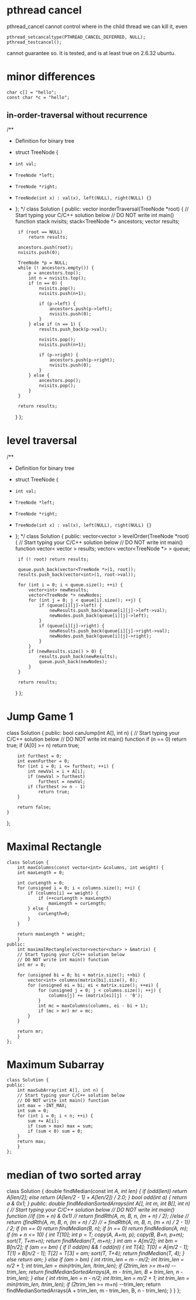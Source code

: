 # pthread cancel
pthread_cancel cannot control where in the child thread we can kill it,
even 

    pthread_setcancaltype(PTHREAD_CANCEL_DEFERRED, NULL);
    pthread_testcancel();

cannot guarantee so. It is tested, and is at least true on 2.6.32 ubuntu.

# minor differences

    char c[] = "hello";
    const char *c = "hello";

## in-order-traversal without recurrence
/**
 * Definition for binary tree
 * struct TreeNode {
 *     int val;
 *     TreeNode *left;
 *     TreeNode *right;
 *     TreeNode(int x) : val(x), left(NULL), right(NULL) {}
 * };
 */
class Solution {
public:
    vector<int> inorderTraversal(TreeNode *root) {
        // Start typing your C/C++ solution below
        // DO NOT write int main() function
        stack<int> nvisits;
        stack<TreeNode *> ancestors;
        vector<int> results;
        
        if (root == NULL)
            return results;
        
        ancestors.push(root);
        nvisits.push(0);
        
        TreeNode *p = NULL;
        while (! ancestors.empty()) {
            p = ancestors.top();
            int n = nvisits.top();
            if (n == 0) {
                nvisits.pop();
                nvisits.push(n+1);
                
                if (p->left) {
                    ancestors.push(p->left);
                    nvisits.push(0);                    
                }
            } else if (n == 1) {
                results.push_back(p->val);
                
                nvisits.pop();
                nvisits.push(n+1);
                
                if (p->right) {
                    ancestors.push(p->right);
                    nvisits.push(0);
                }
            } else {
                ancestors.pop();
                nvisits.pop();
            }
        }
        
        return results;
    }
};

# level traversal

/**
 * Definition for binary tree
 * struct TreeNode {
 *     int val;
 *     TreeNode *left;
 *     TreeNode *right;
 *     TreeNode(int x) : val(x), left(NULL), right(NULL) {}
 * };
 */
class Solution {
public:
    vector<vector<int> > levelOrder(TreeNode *root) {
        // Start typing your C/C++ solution below
        // DO NOT write int main() function
        vector< vector<int> > results;
        vector< vector<TreeNode *> > queue;
        
        if (! root) return results;
        
        queue.push_back(vector<TreeNode *>(1, root));
        results.push_back(vector<int>(1, root->val));
        
        for (int i = 0; i < queue.size(); ++i) {
            vector<int> newResults;
            vector<TreeNode *> newNodes;
            for (int j = 0; j < queue[i].size(); ++j) {
                if (queue[i][j]->left) {
                    newResults.push_back(queue[i][j]->left->val);
                    newNodes.push_back(queue[i][j]->left);
                }
                if (queue[i][j]->right) {
                    newResults.push_back(queue[i][j]->right->val);
                    newNodes.push_back(queue[i][j]->right);
                }
            }
            if (newResults.size() > 0) {
                results.push_back(newResults);
                queue.push_back(newNodes);
            }
        }
        
        return results;
    }
};

#  Jump Game 1

class Solution {
public:
    bool canJump(int A[], int n) {
        // Start typing your C/C++ solution below
        // DO NOT write int main() function
        if (n == 0) return true;
        if (A[0] >= n) return true;
        
        int furthest = 0;
        int evenFurther = 0;
        for (int i = 0; i <= furthest; ++i) {
            int newVal = i + A[i];
            if (newVal > furthest)
                furthest = newVal;
            if (furthest >= n - 1)
                return true;
        }
        
        return false;
    }
};

# Maximal Rectangle

	class Solution {
	    int maxColumns(const vector<int> &columns, int weight) {
		int maxLength = 0;
		
		int curLength = 0;        
		for (unsigned i = 0; i < columns.size(); ++i) {
		    if (columns[i] == weight) {
		        if (++curLength > maxLength)
		            maxLength = curLength;
		    } else {
		        curLength=0;
		    }
		}
		
		return maxLength * weight;
	    }
	public:
	    int maximalRectangle(vector<vector<char> > &matrix) {
		// Start typing your C/C++ solution below
		// DO NOT write int main() function
		int mr = 0;
		
		for (unsigned bi = 0; bi < matrix.size(); ++bi) {
		    vector<int> columns(matrix[bi].size(), 0);
		    for (unsigned ei = bi; ei < matrix.size(); ++ei) {
		        for (unsigned j = 0; j < columns.size(); ++j) {
		            columns[j] += (matrix[ei][j] - '0');
		        }
		        int mc = maxColumns(columns, ei - bi + 1);
		        if (mc > mr) mr = mc;
		    }
		}
		
		return mr;
	    }
	};


# Maximum Subarray

	class Solution {
	public:
	    int maxSubArray(int A[], int n) {
		// Start typing your C/C++ solution below
		// DO NOT write int main() function
		int max = -INT_MAX;
		int sum = 0;
		for (int i = 0; i < n; ++i) {
		    sum += A[i];
		    if (sum > max) max = sum;
		    if (sum < 0) sum = 0;
		}
		return max;
	    }
	};

# median of two sorted array

class Solution {
    double findMedian(const int *A, int len) {
        if (odd(len))
            return A[len/2];
        else
            return (A[len/2 - 1] + A[len/2]) / 2.0;
    }
    bool odd(int a) { return a & 0x1; }
public:
    double findMedianSortedArrays(int A[], int m, int B[], int n) {
        // Start typing your C/C++ solution below
        // DO NOT write int main() function
        //if ((m + n) & 0x1) 
        //    return findRth(A, m, B, n, (m + n) / 2);
        //else
        //    return (findRth(A, m, B, n, (m + n) / 2) 
        //        + findRth(A, m, B, n, (m + n) / 2 - 1)) / 2;
        if (m == 0) return findMedian(B, n);
        if (n == 0) return findMedian(A, m);
        if (m + n <= 10) {
            int T[10];
            int *p = T;
            copy(A, A+m, p);
            copy(B, B+n, p+m);
            sort(T, T+m+n);
            return findMedian(T, m+n);
        }
        int am = A[m/2];
        int bm = B[n/2];
        if (am == bm) {
            if (! odd(m) && ! odd(n)) {
                int T[4];
                T[0] = A[m/2 - 1];
                T[1] = B[n/2 - 1];
                T[2] = T[3] = am;
                sort(T, T+4);
                return findMedian(T, 4);
            } else
                return am;
        } else if (am > bm) {
            int rtrim_len = m - m/2;
            int ltrim_len = n/2 + 1;
            int trim_len = min(rtrim_len, ltrim_len);
            if (2*trim_len >= m+n) --trim_len;
            return findMedianSortedArrays(A, m - trim_len, B + trim_len, n - trim_len);
        } else {
            int rtrim_len = n - n/2;
            int ltrim_len = m/2 + 1;
            int trim_len = min(rtrim_len, ltrim_len);
            if (2*trim_len >= m+n) --trim_len;
            return findMedianSortedArrays(A + trim_len, m - trim_len, B, n - trim_len);
        }
    }
};
